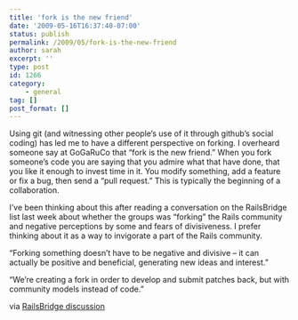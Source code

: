 ```yaml
---
title: 'fork is the new friend'
date: '2009-05-16T16:37:40-07:00'
status: publish
permalink: /2009/05/fork-is-the-new-friend
author: sarah
excerpt: ''
type: post
id: 1266
category:
    - general
tag: []
post_format: []
---
```

Using git (and witnessing other people’s use of it through github’s social coding) has led me to have a different perspective on forking. I overheard someone say at GoGaRuCo that “fork is the new friend.” When you fork someone’s code you are saying that you admire what that have done, that you like it enough to invest time in it. You modify something, add a feature or fix a bug, then send a “pull request.” This is typically the beginning of a collaboration.

I’ve been thinking about this after reading a conversation on the RailsBridge list last week about whether the groups was “forking” the Rails community and negative perceptions by some and fears of divisiveness. I prefer thinking about it as a way to invigorate a part of the Rails community.

“Forking something doesn’t have to be negative and divisive – it can actually be positive and beneficial, generating new ideas and interest.” [](http://groups.google.com/group/railsbridge/msg/c48490b6286b0b36?hl=en)

“We’re creating a fork in order to develop and submit patches back, but with  
community models instead of code.”

via [RailsBridge discussion](http://groups.google.com/group/railsbridge/msg/c48490b6286b0b36?hl=en)  
[](http://groups.google.com/group/railsbridge/msg/c48490b6286b0b36?hl=en)